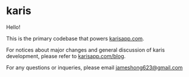 # karis

Hello!

This is the primary codebase that powers [karisapp.com](http://www.karisapp.com).

For notices about major changes and general discussion of karis development, please refer to [karisapp.com/blog](http://www.karisapp.com/blog).

For any questions or inqueries, please email jameshong623@gmail.com
